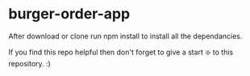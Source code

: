 # burger-order-app
After download or clone run npm install to install all the dependancies.

If you find this repo helpful then don't forget to give a start ❇️ to this repository. :)
